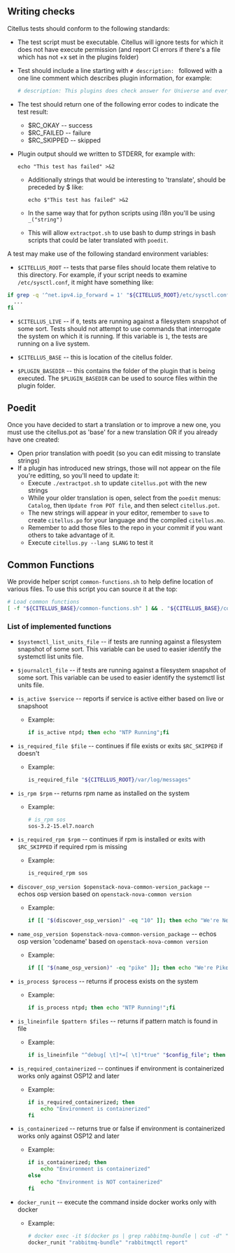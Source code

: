 ## Writing checks

Citellus tests should conform to the following standards:

- The test script must be executable. Citellus will ignore tests for
  which it does not have execute permission (and report CI errors if there's a file which has not +x set in the plugins folder)

- Test should include a line starting with `# description: ` followed with a one line comment which describes plugin information, for example:
    ~~~sh
    # description: This plugins does check answer for Universe and everything
    ~~~

- The test should return one of the following error codes to indicate
  the test result:

    - $RC_OKAY -- success
    - $RC_FAILED -- failure
    - $RC_SKIPPED -- skipped

- Plugin output should we written to STDERR, for example with:

    ~~~
    echo "This test has failed" >&2
    ~~~

    - Additionally strings that would be interesting to 'translate', should be preceded by $ like:

        ~~~
        echo $"This test has failed" >&2
        ~~~
    - In the same way that for python scripts using i18n you'll be using `_("string")`
    - This will allow `extractpot.sh` to use bash to dump strings in bash scripts that could be later translated with `poedit`.

A test may make use of the following standard environment variables:

- `$CITELLUS_ROOT` -- tests that parse files should locate them
  relative to this directory.  For example, if your script needs to
  examine `/etc/sysctl.conf`, it might have something like:
```sh
if grep -q '^net.ipv4.ip_forward = 1' "${CITELLUS_ROOT}/etc/sysctl.conf"; then
  ...
fi
```
- `$CITELLUS_LIVE` -- if `0`, tests are running against a filesystem
  snapshot of some sort.  Tests should not attempt to use commands
  that interrogate the system on which it is running.  If this
  variable is `1`, the tests are running on a live system.

- `$CITELLUS_BASE` -- this is location of the citellus folder.

- `$PLUGIN_BASEDIR` -- this contains the folder of the plugin that is being executed.
  The `$PLUGIN_BASEDIR` can be used to source files within the plugin folder.

## Poedit
Once you have decided to start a translation or to improve a new one, you must use the citellus.pot as 'base' for a new translation OR if you already have one created:

- Open prior translation with poedit (so you can edit missing to translate strings)
- If a plugin has introduced new strings, those will not appear on the file you're editting, so you'll need to update it:
    - Execute `./extractpot.sh` to update `citellus.pot` with the new strings
    - While your older translation is open, select from the `poedit` menus: `Catalog`, then `Update from POT file`, and then select `citellus.pot`.
    - The new strings will appear in your editor, remember to `save` to create `citellus.po` for your language and the compiled `citellus.mo`.
    - Remember to add those files to the repo in your commit if you want others to take advantage of it.
    - Execute `citellus.py --lang $LANG` to test it

## Common Functions
We provide helper script `common-functions.sh` to help define
location of various files. To use this script you can source it at the top:

```sh
# Load common functions
[ -f "${CITELLUS_BASE}/common-functions.sh" ] && . "${CITELLUS_BASE}/common-functions.sh"
```

### List of implemented functions
- `$systemctl_list_units_file` -- if tests are running against a filesystem
  snapshot of some sort. This variable can be used to easier identify the
  systemctl list units file.

- `$journalctl_file` -- if tests are running against a filesystem
  snapshot of some sort. This variable can be used to easier identify the
  systemctl list units file.

- `is_active $service` -- reports if service is active either based on live or snapshoot
    - Example:
        ~~~sh
        if is_active ntpd; then echo "NTP Running";fi
        ~~~

- `is_required_file $file` -- continues if file exists or exits `$RC_SKIPPED` if doesn't
    - Example:
        ~~~sh
        is_required_file "${CITELLUS_ROOT}/var/log/messages"
        ~~~

- `is_rpm $rpm` -- returns rpm name as installed on the system
    - Example:
        ~~~sh
        # is_rpm sos
        sos-3.2-15.el7.noarch
        ~~~

- `is_required_rpm $rpm` -- continues if rpm is installed or exits with `$RC_SKIPPED` if required rpm is missing
    - Example:
        ~~~sh
        is_required_rpm sos
        ~~~

- `discover_osp_version $openstack-nova-common-version_package` -- echos osp version based on `openstack-nova-common version`
    - Example:
        ~~~sh
        if [[ "$(discover_osp_version)" -eq "10" ]]; then echo "We're Newton";fi
        ~~~

- `name_osp_version $openstack-nova-common-version_package` -- echos osp version 'codename' based on `openstack-nova-common version`
    - Example:
        ~~~sh
        if [[ "$(name_osp_version)" -eq "pike" ]]; then echo "We're Pike!";fi
        ~~~


- `is_process $process` -- returns if process exists on the system
    - Example:
        ~~~sh
        if is_process ntpd; then echo "NTP Running!";fi
        ~~~

- `is_lineinfile $pattern $files` -- returns if pattern match is found in file
    - Example:
        ~~~sh
        if is_lineinfile "^debug[ \t]*=[ \t]*true" "$config_file"; then echo "Debug enabled."; fi
        ~~~

- `is_required_containerized` -- continues if environment is containerized works only against OSP12 and later
    - Example:
        ~~~sh
        if is_required_containerized; then
            echo "Environment is containerized"
        fi
        ~~~

- `is_containerized` -- returns true or false if environment is containerized works only against OSP12 and later
    - Example:
        ~~~sh
        if is_containerized; then
            echo "Environment is containerized"
        else
            echo "Environment is NOT containerized"
        fi
        ~~~

- `docker_runit` -- execute the command inside docker works only with docker
    - Example:
        ~~~sh
        # docker exec -it $(docker ps | grep rabbitmq-bundle | cut -d" " -f1) rabbitmqctl report
        docker_runit "rabbitmq-bundle" "rabbitmqctl report"
        ~~~
